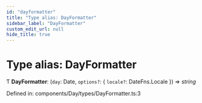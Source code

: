 ```yaml
---
id: "dayformatter"
title: "Type alias: DayFormatter"
sidebar_label: "DayFormatter"
custom_edit_url: null
hide_title: true
---
```


# Type alias: DayFormatter

Ƭ **DayFormatter**: (`day`: Date, `options?`: { `locale?`: DateFns.Locale  }) => *string*

Defined in: components/Day/types/DayFormatter.ts:3
